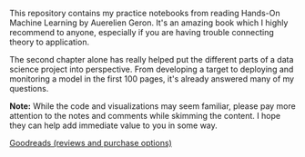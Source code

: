 This repository contains my practice notebooks from reading Hands-On Machine Learning by Auerelien Geron.
It's an amazing book which I highly recommend to anyone, especially if you are having trouble connecting theory to application. 

The second chapter alone has really helped put the different parts of a data science project into perspective.
From developing a target to deploying and monitoring a model in the first 100 pages, it's already answered many of my questions.

**Note:** While the code and visualizations may seem familiar, please pay more attention to the notes and comments while skimming the content. I hope they can help add immediate value to you in some way.

[Goodreads (reviews and purchase options)](https://www.goodreads.com/book/show/40363665-hands-on-machine-learning-with-scikit-learn-keras-and-tensorflow?from_search=true&from_srp=true&qid=FASvNdZk1R&rank=2)
